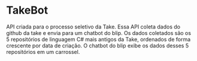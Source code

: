 # TakeBot

API criada para o processo seletivo da Take. Essa API coleta dados do github da take e envia para um chatbot do blip. Os dados coletados são os 5 repositórios de linguagem C# mais antigos da Take, ordenados de forma crescente por data de criação. O chatbot do blip exibe os dados desses 5 repositórios em um carrossel.
